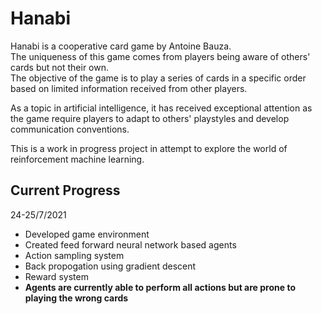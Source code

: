 # Hanabi

Hanabi is a cooperative card game by Antoine Bauza.  
The uniqueness of this game comes from players being aware of others' cards but not their own.  
The objective of the game is to play a series of cards in a specific order based on limited information received from other players.

As a topic in artificial intelligence, it has received exceptional attention as the game require players to adapt to others' playstyles and develop communication conventions.

This is a work in progress project in attempt to explore the world of reinforcement machine learning.

## Current Progress
24-25/7/2021
* Developed game environment
* Created feed forward neural network based agents
* Action sampling system
* Back propogation using gradient descent
* Reward system
* **Agents are currently able to perform all actions but are prone to playing the wrong cards**

